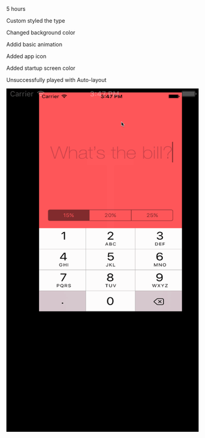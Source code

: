 5 hours

Custom styled the type

Changed background color

Addid basic animation

Added app icon

Added startup screen color

Unsuccessfully played with Auto-layout

![alt tag](https://github.com/kevgrenn/Tips/blob/master/walkthrough.gif?raw=true)
